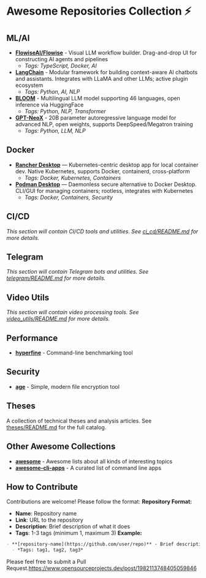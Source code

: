 # Awesome Repositories Collection ⚡
## ML/AI
- **[FlowiseAI/Flowise](https://github.com/FlowiseAI/Flowise)** - Visual LLM workflow builder. Drag-and-drop UI for constructing AI agents and pipelines
  - *Tags: TypeScript, Docker, AI*
- **[LangChain](https://github.com/hwchase17/langchain)** - Modular framework for building context-aware AI chatbots and assistants. Integrates with LLaMA and other LLMs; active plugin ecosystem
  - *Tags: Python, AI, NLP*
- **[BLOOM](https://github.com/bigscience-workshop/bloom)** - Multilingual LLM model supporting 46 languages, open inference via HuggingFace
  - *Tags: Python, NLP, Transformer*
- **[GPT-NeoX](https://github.com/EleutherAI/gpt-neox)** - 20B parameter autoregressive language model for advanced NLP, open weights, supports DeepSpeed/Megatron training
  - *Tags: Python, LLM, NLP*
## Docker
- **[Rancher Desktop](https://github.com/rancher-sandbox/rancher-desktop)** — Kubernetes-centric desktop app for local container dev. Native Kubernetes, supports Docker, containerd, cross-platform
  - *Tags: Docker, Kubernetes, Containers*
- **[Podman Desktop](https://github.com/containers/podman-desktop)** — Daemonless secure alternative to Docker Desktop. CLI/GUI for managing containers; rootless, integrates with Kubernetes
  - *Tags: Docker, Containers, Security*
## CI/CD
*This section will contain CI/CD tools and utilities. See [ci_cd/README.md](ci_cd/README.md) for more details.*
## Telegram
*This section will contain Telegram bots and utilities. See [telegram/README.md](telegram/README.md) for more details.*
## Video Utils
*This section will contain video processing tools. See [video_utils/README.md](video_utils/README.md) for more details.*
## Performance
- **[hyperfine](https://github.com/sharkdp/hyperfine)** - Command-line benchmarking tool
## Security
- **[age](https://github.com/FiloSottile/age)** - Simple, modern file encryption tool
## Theses
A collection of technical theses and analysis articles. See [theses/README.md](theses/README.md) for the full catalog.
## Other Awesome Collections
- **[awesome](https://github.com/sindresorhus/awesome)** - Awesome lists about all kinds of interesting topics
- **[awesome-cli-apps](https://github.com/agarrharr/awesome-cli-apps)** - A curated list of command line apps
## How to Contribute
Contributions are welcome! Please follow the format:
**Repository Format:**
- **Name**: Repository name
- **Link**: URL to the repository
- **Description**: Brief description of what it does
- **Tags**: 1-3 tags (minimum 1, maximum 3)
**Example:**
```markdown
- **[repository-name](https://github.com/user/repo)** - Brief description
  - *Tags: tag1, tag2, tag3*
```
Please feel free to submit a Pull Request.https://www.opensourceprojects.dev/post/1982113748405059846
